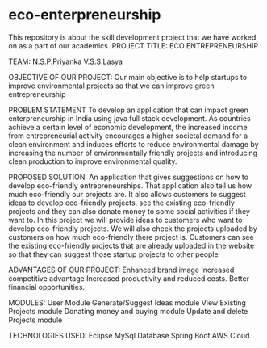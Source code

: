 # eco-enterpreneurship
This repository is about the skill development project that we have worked on as a part of our academics.
PROJECT TITLE: ECO ENTREPRENEURSHIP

TEAM:
N.S.P.Priyanka
V.S.S.Lasya

OBJECTIVE OF OUR PROJECT:
Our main objective is to help startups to improve environmental projects so that we can improve green entrepreneurship

PROBLEM STATEMENT
To develop an application that can impact green enterpreneurship in India using java full stack development. As countries achieve a certain level of economic development, the increased income from entrepreneurial activity encourages a higher societal demand for a clean environment and induces efforts to reduce environmental damage by increasing the number of environmentally friendly projects and introducing clean production to improve environmental quality.

PROPOSED SOLUTION:
An application that gives suggestions on how to develop eco-friendly entrepreneurships. That application also tell us how much eco-friendly our projects are. It also allows customers to suggest ideas to develop eco-friendly projects, see the existing eco-friendly projects and they can also donate money to some social activities if they want to. In this project we will provide ideas to customers who want to develop eco-friendly projects. We will also check the projects uploaded by customers on how much eco-friendly there project is. Customers can see the existing eco-friendly projects that are already uploaded in the website so that they can suggest those startup projects to other people

ADVANTAGES OF OUR PROJECT:
Enhanced brand image
Increased competitive advantage
Increased productivity and reduced costs.
Better financial opportunities.

MODULES:
User Module
Generate/Suggest Ideas module
View Existing Projects module
Donating money and buying module
Update and delete Projects module

TECHNOLOGIES USED:
Eclipse
MySql Database
Spring Boot
AWS Cloud
